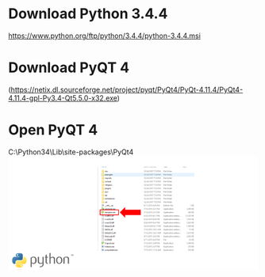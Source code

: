 # Download Python 3.4.4
https://www.python.org/ftp/python/3.4.4/python-3.4.4.msi

# Download PyQT 4
(https://netix.dl.sourceforge.net/project/pyqt/PyQt4/PyQt-4.11.4/PyQt4-4.11.4-gpl-Py3.4-Qt5.5.0-x32.exe)

# Open PyQT 4
C:\Python34\Lib\site-packages\PyQt4
![Image alt attribute](https://github.com/aminagrebi/python-Gui/blob/master/987.PNG)


